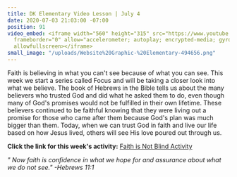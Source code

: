 ```yaml
---
title: DK Elementary Video Lesson | July 4
date: 2020-07-03 21:03:00 -07:00
position: 91
video_embed: <iframe width="560" height="315" src="https://www.youtube.com/embed/6-0gul8K_h0"
  frameborder="0" allow="accelerometer; autoplay; encrypted-media; gyroscope; picture-in-picture"
  allowfullscreen></iframe>
small_image: "/uploads/Website%20Graphic-%20Elementary-494656.png"
---
```


Faith is believing in what you can't see because of what you can see. This week we start a series called Focus and will be taking a closer look into what we believe. The book of Hebrews in the Bible tells us about the many believers who trusted God and did what he asked them to do, even though many of God's promises would not be fulfilled in their own lifetime. These believers continued to be faithful knowing that they were living out a promise for those who came after them because God's plan was much bigger than them. Today, when we can trust God in faith and live our life based on how Jesus lived, others will see His love poured out through us.

**Click the link for this week's activity:**
[Faith is Not Blind Activity](https://drive.google.com/file/d/1wfhAe84FAKiiG-v35RfpyTgADng764ho/view?usp=sharing)

*" Now faith is confidence in what we hope for and assurance about what we do not see." -Hebrews 11:1*